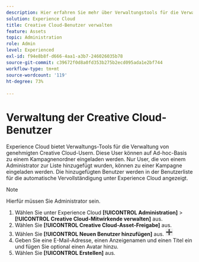 ```yaml
---
description: Hier erfahren Sie mehr über Verwaltungstools für die Verwaltung von genehmigten Creative Cloud-Usern in Experience Cloud.
solution: Experience Cloud
title: Creative Cloud-Benutzer verwalten
feature: Assets
topic: Administration
role: Admin
level: Experienced
exl-id: f94e8b8f-d666-4aa1-a3b7-246026035b78
source-git-commit: c39672f0d8a0fd353b275b2ecd095ada1e2bf744
workflow-type: tm+mt
source-wordcount: '119'
ht-degree: 73%

---
```


# Verwaltung der Creative Cloud-Benutzer

Experience Cloud bietet Verwaltungs-Tools für die Verwaltung von genehmigten Creative Cloud-Usern. Diese User können auf Ad-hoc-Basis zu einem Kampagnenordner eingeladen werden. Nur User, die von einem Administrator zur Liste hinzugefügt wurden, können zu einer Kampagne eingeladen werden. Die hinzugefügten Benutzer werden in der Benutzerliste für die automatische Vervollständigung unter Experience Cloud angezeigt.

>[!NOTE]
>
>Hierfür müssen Sie Administrator sein.

1. Wählen Sie unter Experience Cloud **[!UICONTROL Administration]** > **[!UICONTROL Creative Cloud-Mitwirkende verwalten]** aus.
1. Wählen Sie **[!UICONTROL Creative Cloud-Asset-Freigabe]** aus.
1. Wählen Sie **[!UICONTROL Neuen Benutzer hinzufügen]** aus.  ![neuen Benutzer hinzufügen](../../assets/mac_add_icon.png)
1. Geben Sie eine E-Mail-Adresse, einen Anzeigenamen und einen Titel ein und fügen Sie optional einen Avatar hinzu.
1. Wählen Sie **[!UICONTROL Erstellen]** aus.
